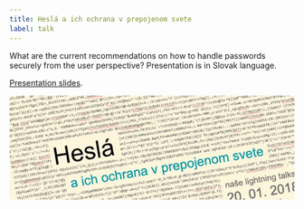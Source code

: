 ```yaml
---
title: Heslá a ich ochrana v prepojenom svete
label: talk
---
```


What are the current recommendations on how to handle passwords securely from the user perspective? Presentation is in Slovak language.

[Presentation slides](https://docs.google.com/presentation/d/1JlYwX6RHpk1TwFXbOqljVp6dYLP1YTD7YzkBfnx0ytU).

![](../../../images/nlt2-talk.jpg)
